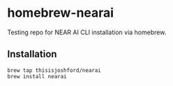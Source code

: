 # homebrew-nearai

Testing repo for NEAR AI CLI installation via homebrew.

## Installation

```
brew tap thisisjoshford/nearai
brew install nearai
```
